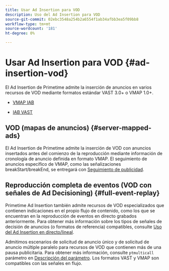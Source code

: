 ```yaml
---
title: Usar Ad Insertion para VOD
description: Uso del Ad Insertion para VOD
source-git-commit: 02ebc3548a254b2a6554f1ab34afbb3ea5f09bb8
workflow-type: tm+mt
source-wordcount: '181'
ht-degree: 0%

---
```


# Usar Ad Insertion para VOD {#ad-insertion-vod}

El Ad Insertion de Primetime admite la inserción de anuncios en varios recursos de VOD mediante formatos estándar VAST 3.0+ o VMAP 1.0+.

* [VMAP IAB](https://www.iab.com/wp-content/uploads/2015/06/VMAPv1_0.pdf)

* [IAB VAST](https://www.iab.com/wp-content/uploads/2015/06/VASTv3_0.pdf)

## VOD (mapas de anuncios) {#server-mapped-ads}

El Ad Insertion de Primetime admite la inserción de VOD con anuncios insertados antes del comienzo de la reproducción mediante información de cronología de anuncio definida en formato VMAP.  El seguimiento de anuncios específico de VMAP, como las señalizaciones breakStart/breakEnd, se entregará con [Seguimiento de publicidad](set-up-ad-tracking.md).

## Reproducción completa de eventos (VOD con señales de Ad Decisioning) {#full-event-replay}

Primetime Ad Insertion también admite recursos de VOD especializados que contienen indicaciones en el propio flujo de contenido, como los que se encuentran en la reproducción de eventos en directo grabados anteriormente. Para obtener más información sobre los tipos de señales de decisión de anuncios (o formatos de referencia) compatibles, consulte [Uso del Ad Insertion en directo/lineal](ad-insertion-live-linear-stream.md).

Admitimos escenarios de solicitud de anuncio único y de solicitud de anuncio múltiple paralelo para recursos de VOD que contienen más de una pausa publicitaria. Para obtener más información, consulte `ptmulticall` parámetro en [Descripción del parámetro](/help/primetime-ad-insertion/technical-reference/bootstrap-api.md). Los formatos VAST y VMAP son compatibles con las señales en flujo.
